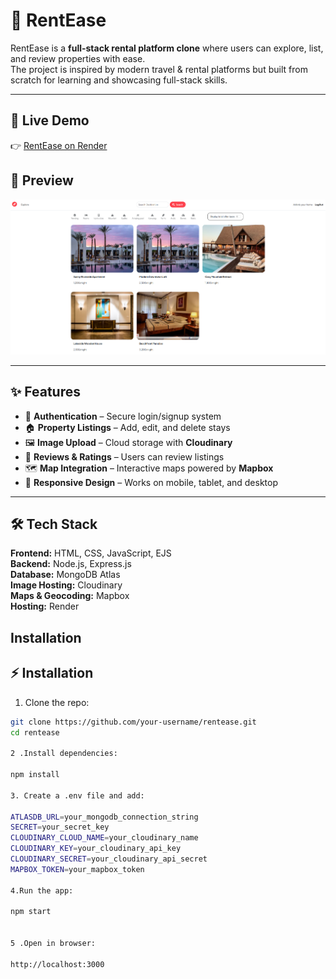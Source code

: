 # 🏡 RentEase

RentEase is a **full-stack rental platform clone** where users can explore, list, and review properties with ease.  
The project is inspired by modern travel & rental platforms but built from scratch for learning and showcasing full-stack skills.  

---

## 🚀 Live Demo
👉 [RentEase on Render](https://rent-ease-etls.onrender.com)

## 📸 Preview

![RentEase Screenshot](./screenshot/rent-ease.png)

---

## ✨ Features
- 🔑 **Authentication** – Secure login/signup system  
- 🏠 **Property Listings** – Add, edit, and delete stays  
- 🖼️ **Image Upload** – Cloud storage with **Cloudinary**  
- 💬 **Reviews & Ratings** – Users can review listings  
- 🗺️ **Map Integration** – Interactive maps powered by **Mapbox**  
- 📱 **Responsive Design** – Works on mobile, tablet, and desktop  

---

## 🛠️ Tech Stack
**Frontend:** HTML, CSS, JavaScript, EJS  
**Backend:** Node.js, Express.js  
**Database:** MongoDB Atlas  
**Image Hosting:** Cloudinary  
**Maps & Geocoding:** Mapbox  
**Hosting:** Render  

## Installation
## ⚡ Installation

1. Clone the repo:
```bash
git clone https://github.com/your-username/rentease.git
cd rentease

2 .Install dependencies:

npm install

3. Create a .env file and add:

ATLASDB_URL=your_mongodb_connection_string
SECRET=your_secret_key
CLOUDINARY_CLOUD_NAME=your_cloudinary_name
CLOUDINARY_KEY=your_cloudinary_api_key
CLOUDINARY_SECRET=your_cloudinary_api_secret
MAPBOX_TOKEN=your_mapbox_token

4.Run the app:

npm start


5 .Open in browser:

http://localhost:3000